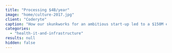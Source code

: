 ```yaml
---
title: "Processing $4B/year"
image: "home/culture-2017.jpg"
client: "Coderyte"
caption: "How our skunkworks for an ambitious start-up led to a $150M exit."
categories:
  - "health-it-and-infrastructure"
results: null
hidden: false
---
```

